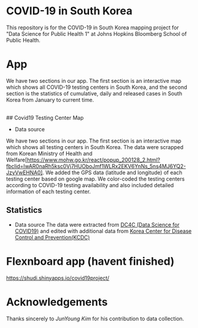 # COVID-19 in South Korea
This repository is for the COVID-19 in South Korea mapping project for "Data Science for Public Health 1" at Johns Hopkins Bloomberg School of Public Health. 

# App

We have two sections in our app. The first section is an interactive map which shows all COVID-19 testing centers in South Korea, and the second section is the statistics of cumulative, daily and released cases in South Korea from January to current time. 

<br/> ## Covid19 Testing Center Map 
  * Data source
  
  We have two sections in our app. The first section is an interactive map which shows all testing centers in South Korea. The data were scrapped from Korean Ministry of Health and Welfare[https://www.mohw.go.kr/react/popup_200128_2.html?fbclid=IwAR0naRh5ksc0Vj7HUOboJmf1WLRx2EKV6YnNs_5ns4MJ6YQ2-JzyVwEHNA0]. We added the GPS data (latitude and longitude) of each testing center based on google map. We color-coded the testing centers according to COVID-19 testing availability and also included detailed information of each testing center. 

  ## Statistics 
  * Data source
  The data were extracted from [DC4C (Data Science for COVID19)](https://github.com/jihoo-kim/Data-Science-for-COVID-19) and edited with additional data from [Korea Center for Disease Control and Prevention(KCDC)](https://www.cdc.go.kr/cdc_eng/)
  
# Flexnboard app (havent finished)
https://shudi.shinyapps.io/covid19project/

# Acknowledgements
Thanks sincerely to *JunYoung Kim* for his contribution to data collection.

